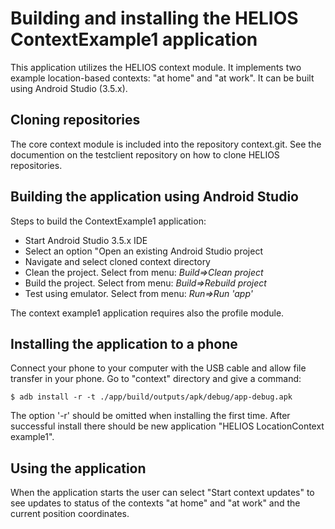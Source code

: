 # Building and installing the HELIOS ContextExample1 application #

This application  utilizes the HELIOS context module. It implements two example location-based contexts: "at home" and "at work". It can be built using Android Studio (3.5.x).

## Cloning repositories ##

The core context module is included into the repository context.git.  See the documention on the testclient repository on how to clone HELIOS repositories.


## Building the application using Android Studio ##

Steps to build the ContextExample1 application:

  * Start Android Studio 3.5.x IDE
  * Select an option "Open an existing Android Studio project
  * Navigate and select cloned context directory
  * Clean the project. Select from menu: *Build=>Clean project*
  * Build the project. Select from menu: *Build=>Rebuild project*
  * Test using emulator. Select from menu: *Run=>Run 'app'*

The context example1 application requires also the profile module.

## Installing the application to a phone ##

Connect your phone to your computer with the USB cable and allow file transfer in your phone. Go to "context" directory and give a command:

    $ adb install -r -t ./app/build/outputs/apk/debug/app-debug.apk

The option '-r' should be omitted when installing the first
time. After successful install there should be new application "HELIOS LocationContext example1".

## Using the application ##

When the application starts the user can select "Start context updates" to see updates to status of the contexts "at home" and "at work" and the current position coordinates. 